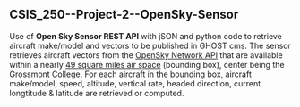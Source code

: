 ## CSIS_250--Project-2--OpenSky-Sensor
Use of **Open Sky Sensor REST API** with jSON and python code to retrieve aircraft make/model and vectors to be published in GHOST cms.  The sensor retrieves aircraft vectors from the [OpenSky Network API](https://opensky-network.org/apidoc/rest.html#request) that are available within a nearly [49 square miles air space](https://github.com/atillakoksal/CSIS_250---Project-2---OpenSky-Sensor/blob/master/images/BB_area_map.PNG) (bounding box), center being the Grossmont College.  For each aircraft in the bounding box, aircraft make/model, speed, altitude, vertical rate, headed direction, current longtitude & latitude are retrieved or computed. 
